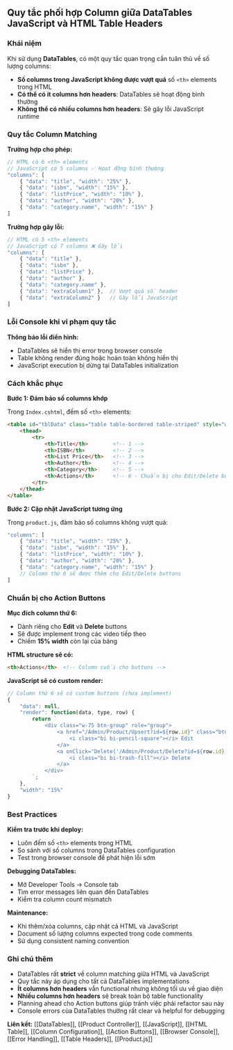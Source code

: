 ## Quy tắc phối hợp Column giữa DataTables JavaScript và HTML Table Headers

### Khái niệm

Khi sử dụng **DataTables**, có một quy tắc quan trọng cần tuân thủ về số lượng columns:

- **Số columns trong JavaScript không được vượt quá** số `<th>` elements trong HTML
- **Có thể có ít columns hơn headers**: DataTables sẽ hoạt động bình thường
- **Không thể có nhiều columns hơn headers**: Sẽ gây lỗi JavaScript runtime


### Quy tắc Column Matching

**Trường hợp cho phép:**

```javascript
// HTML có 6 <th> elements
// JavaScript có 5 columns ✅ Hoạt động bình thường
"columns": [
    { "data": "title", "width": "25%" },
    { "data": "isbn", "width": "15%" },
    { "data": "listPrice", "width": "10%" },
    { "data": "author", "width": "20%" },
    { "data": "category.name", "width": "15%" }
]
```

**Trường hợp gây lỗi:**

```javascript
// HTML có 5 <th> elements  
// JavaScript có 7 columns ❌ Gây lỗi
"columns": [
    { "data": "title" },
    { "data": "isbn" },
    { "data": "listPrice" },
    { "data": "author" },
    { "data": "category.name" },
    { "data": "extraColumn1" },  // Vượt quá số header
    { "data": "extraColumn2" }   // Gây lỗi JavaScript
]
```


### Lỗi Console khi vi phạm quy tắc

**Thông báo lỗi điển hình:**

- DataTables sẽ hiển thị error trong browser console
- Table không render đúng hoặc hoàn toàn không hiển thị
- JavaScript execution bị dừng tại DataTables initialization


### Cách khắc phục

**Bước 1: Đảm bảo số columns khớp**

Trong `Index.cshtml`, đếm số `<th>` elements:

```html
<table id="tblData" class="table table-bordered table-striped" style="width:100%">
    <thead>
        <tr>
            <th>Title</th>        <!-- 1 -->
            <th>ISBN</th>         <!-- 2 -->
            <th>List Price</th>   <!-- 3 -->
            <th>Author</th>       <!-- 4 -->
            <th>Category</th>     <!-- 5 -->
            <th>Actions</th>      <!-- 6 - Chuẩn bị cho Edit/Delete buttons -->
        </tr>
    </thead>
</table>
```

**Bước 2: Cập nhật JavaScript tương ứng**

Trong `product.js`, đảm bảo số columns không vượt quá:

```javascript
"columns": [
    { "data": "title", "width": "25%" },
    { "data": "isbn", "width": "15%" },
    { "data": "listPrice", "width": "10%" },
    { "data": "author", "width": "20%" },
    { "data": "category.name", "width": "15%" }
    // Column thứ 6 sẽ được thêm cho Edit/Delete buttons
]
```


### Chuẩn bị cho Action Buttons

**Mục đích column thứ 6:**

- Dành riêng cho **Edit** và **Delete** buttons
- Sẽ được implement trong các video tiếp theo
- Chiếm **15% width** còn lại của bảng

**HTML structure sẽ có:**

```html
<th>Actions</th>  <!-- Column cuối cho buttons -->
```

**JavaScript sẽ có custom render:**

```javascript
// Column thứ 6 sẽ có custom buttons (chưa implement)
{
    "data": null,
    "render": function(data, type, row) {
        return `
            <div class="w-75 btn-group" role="group">
                <a href="/Admin/Product/Upsert?id=${row.id}" class="btn btn-primary mx-2">
                    <i class="bi bi-pencil-square"></i> Edit
                </a>
                <a onClick="Delete('/Admin/Product/Delete?id=${row.id}')" class="btn btn-danger mx-2">
                    <i class="bi bi-trash-fill"></i> Delete
                </a>
            </div>
        `;
    },
    "width": "15%"
}
```


### Best Practices

**Kiểm tra trước khi deploy:**

- Luôn đếm số `<th>` elements trong HTML
- So sánh với số columns trong DataTables configuration
- Test trong browser console để phát hiện lỗi sớm

**Debugging DataTables:**

- Mở Developer Tools → Console tab
- Tìm error messages liên quan đến DataTables
- Kiểm tra column count mismatch

**Maintenance:**

- Khi thêm/xóa columns, cập nhật cả HTML và JavaScript
- Document số lượng columns expected trong code comments
- Sử dụng consistent naming convention


### Ghi chú thêm

- DataTables rất **strict** về column matching giữa HTML và JavaScript
- Quy tắc này áp dụng cho tất cả DataTables implementations
- **Ít columns hơn headers** vẫn functional nhưng không tối ưu về giao diện
- **Nhiều columns hơn headers** sẽ break toàn bộ table functionality
- Planning ahead cho Action buttons giúp tránh việc phải refactor sau này
- Console errors của DataTables thường rất clear và helpful for debugging

**Liên kết:** [[DataTables]], [[Product Controller]], [[JavaScript]], [[HTML Table]], [[Column Configuration]], [[Action Buttons]], [[Browser Console]], [[Error Handling]], [[Table Headers]], [[Product.js]]

